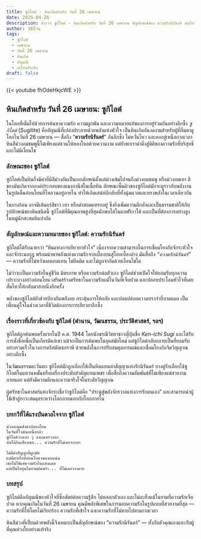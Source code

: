 ```yaml
---
title: ซูกิไลต์ - หินเกิดสำหรับ วันที่ 26 เมษายน
date: 2025-04-26
description: สำรวจ ซูกิไลต์ - หินเกิดสำหรับ วันที่ 26 เมษายน สัญลักษณ์ของ ความรักนิรันดร์ มาเรียนรู้ความหมายลึกซึ้งของหินพิเศษนี้
author: 365วัน
tags:
  - ซูกิไลต์
  - เมษายน
  - วันที่ 26 เมษายน
  - หินเกิด
  - อัญมณี
  - เครื่องประดับ
draft: false
---
```


{{< youtube fhOdeHkjcWE >}}

## หินเกิดสำหรับ วันที่ 26 เมษายน: ซูกิไลต์

ในโลกที่เต็มไปด้วยการค้นหาความรัก ความผูกพัน และความหมายแท้ของการอยู่ร่วมกันอย่างลึกซึ้ง _ซูกิไลต์_ (Sugilite) คืออัญมณีที่เปล่งประกายด้วยพลังแห่งหัวใจ เป็นหินเกิดอันงดงามสำหรับผู้ที่ลืมตาดูโลกในวันที่ 26 เมษายน — สื่อถึง “**ความรักนิรันดร์**” อันลึกซึ้ง ไม่หวั่นไหว และคงอยู่เหนือกาลเวลา หินสีม่วงอมชมพูนี้ไม่เพียงแต่ชวนให้หลงใหลด้วยความงาม แต่ยังพาเราดำดิ่งสู่มิติของความรักที่บริสุทธิ์และไม่มีเงื่อนไข

### ลักษณะของ ซูกิไลต์

ซูกิไลต์เป็นหินกึ่งมีค่าที่มีสีม่วงอันเป็นเอกลักษณ์ตั้งแต่ม่วงเข้มไปจนถึงม่วงอมชมพู หรือม่วงอมเทา สีของมันเกิดจากองค์ประกอบของแมงกานีสในเนื้อหิน ลักษณะพื้นผิวของซูกิไลต์มักจะดูราวกับพลังงานในรูปคลื่นอ่อนโยนที่ไหลวนอยู่ภายใน ทำให้เกิดเสน่ห์ลึกลับที่ทั้งนุ่มนวลและทรงพลังในเวลาเดียวกัน

ในบางก้อน อาจมีเส้นแร่สีขาว เทา หรือดำสอดแทรกอยู่ ซึ่งยิ่งเพิ่มความลึกล้ำและเป็นธรรมชาติให้กับรูปลักษณ์ของหินชนิดนี้ ซูกิไลต์ที่มีคุณภาพสูงที่สุดมักพบได้ในแอฟริกาใต้ และเป็นที่ต้องการอย่างสูงในหมู่นักสะสมหินบำบัด

### สัญลักษณ์และความหมายของ ซูกิไลต์: ความรักนิรันดร์

ซูกิไลต์ได้รับฉายาว่า “หินแห่งการเยียวยาหัวใจ” เนื่องจากความสามารถในการเชื่อมโยงกับจักระหัวใจและจักระมงกุฎ พร้อมนำพาพลังแห่งความรักจากเบื้องบนสู่โลกเบื้องล่าง มันสื่อถึง _“ความรักนิรันดร์”_ — ความรักที่ไม่หวังผลตอบแทน ไม่ยึดติด และไม่ถูกจำกัดด้วยเงื่อนไขใด

ไม่ว่าจะเป็นความรักในคู่ชีวิต มิตรภาพ หรือความรักต่อตัวเอง ซูกิไลต์ช่วยเปิดใจให้ยอมรับทุกความเปราะบางอย่างอ่อนโยน เสริมสร้างศรัทธาในความรักแม้ในวันที่เจ็บปวด และปลอบประโลมหัวใจที่เคยสั่นไหวให้กลับมาสงบนิ่งอีกครั้ง

พลังของซูกิไลต์ยังช่วยป้องกันพลังลบ กระตุ้นการให้อภัย และปลดปล่อยความทรงจำที่บาดแผล เป็นเพื่อนคู่ใจในช่วงเวลาที่ชีวิตต้องการการเยียวยาลึกซึ้ง

### เรื่องราวที่เกี่ยวข้องกับ ซูกิไลต์ (ตำนาน, วัฒนธรรม, ประวัติศาสตร์, ฯลฯ)

ซูกิไลต์ถูกค้นพบครั้งแรกในปี ค.ศ. 1944 โดยนักธรณีวิทยาชาวญี่ปุ่นชื่อ _Ken-ichi Sugi_ และได้รับการตั้งชื่อเพื่อเป็นเกียรติแก่เขา แม้จะเป็นการค้นพบในยุคสมัยใหม่ แต่ซูกิไลต์กลับกลายเป็นที่ยอมรับอย่างรวดเร็วในวงการคริสตัลเธอราพี ด้วยพลังในการปรับสมดุลอารมณ์และเชื่อมโยงกับจิตวิญญาณอย่างลึกซึ้ง

ในวัฒนธรรมตะวันตก ซูกิไลต์มักถูกเลือกใช้เป็นหินแทนคำสัญญาแห่งรักนิรันดร์ บางคู่รักเลือกใช้ซูกิไลต์ในแหวนหมั้นหรือเครื่องประดับสำคัญแทนเพชร เพื่อสื่อถึงความสัมพันธ์ที่ไม่เพียงแต่สวยงามภายนอก แต่ยังมีความลึกและความจริงใจในระดับวิญญาณ

ผู้ศรัทธาในศาสตร์แห่งจักระเชื่อว่าซูกิไลต์คือ “ประตูสู่พลังจักรวาลแห่งการรักตนเอง” และสามารถนำผู้ใช้เข้าสู่ภาวะสมดุลระหว่างโลกภายนอกกับโลกภายใน

### บทกวีที่ได้แรงบันดาลใจจาก ซูกิไลต์

```
ม่วงละมุนดั่งคำปลอบโยน  
ในวันที่ใจฉันเหนื่อยล้า  
ซูกิไลต์วางเบา ๆ ลงบนทรวงอก  
ฉันได้ยินเสียงเธอ... ความรักที่ไม่เคยจากลา

ไม่มีคำสัญญาที่ผูกมัด  
แต่มีสายใยที่อ่อนโยนจนแนบแน่น  
เธอไม่ใช่แค่ความรักในแสงแดด  
แต่เป็นไออุ่นในยามฝนพรำ... ที่ไม่เคยจางหาย
```

### บทสรุป

ซูกิไลต์คืออัญมณีของหัวใจที่ซื่อสัตย์ต่อความรู้สึก ไม่หลอกตัวเอง และไม่ละทิ้งแม้ในยามที่ความรักเจ็บปวด หากคุณเกิดในวันที่ 26 เมษายน คุณมีพลังพิเศษในการมอบความรักในรูปแบบที่สวยงามที่สุด — ความรักที่ให้โดยไม่เรียกร้อง ความรักที่เข้าใจ และความรักที่ไม่หายไปตามกาลเวลา

หินสีม่วงที่เปี่ยมด้วยพลังนี้จึงเหมาะเป็นสัญลักษณ์ของ “ความรักนิรันดร์” — ทั้งกับตัวคุณเองและกับผู้ที่คุณห่วงใยอย่างแท้จริง